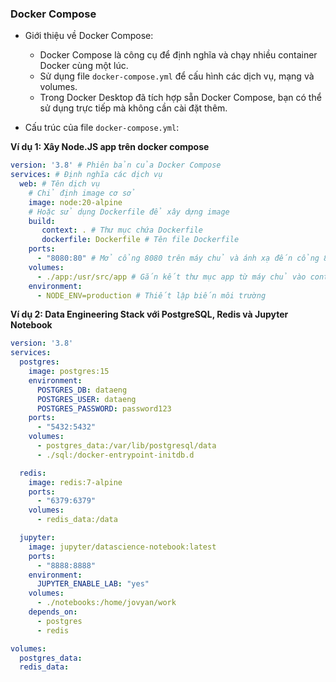 ### Docker Compose
- Giới thiệu về Docker Compose:
  - Docker Compose là công cụ để định nghĩa và chạy nhiều container Docker cùng một lúc.
  - Sử dụng file `docker-compose.yml` để cấu hình các dịch vụ, mạng và volumes.
  - Trong Docker Desktop đã tích hợp sẵn Docker Compose, bạn có thể sử dụng trực tiếp mà không cần cài đặt thêm.

- Cấu trúc của file `docker-compose.yml`:

**Ví dụ 1: Xây Node.JS app trên docker compose**
```yaml
version: '3.8' # Phiên bản của Docker Compose
services: # Định nghĩa các dịch vụ
  web: # Tên dịch vụ
    # Chỉ định image cơ sở
    image: node:20-alpine
    # Hoặc sử dụng Dockerfile để xây dựng image
    build:
       context: . # Thư mục chứa Dockerfile
       dockerfile: Dockerfile # Tên file Dockerfile
    ports:
      - "8080:80" # Mở cổng 8080 trên máy chủ và ánh xạ đến cổng 80 trong container
    volumes:
      - ./app:/usr/src/app # Gắn kết thư mục app từ máy chủ vào container
    environment:
      - NODE_ENV=production # Thiết lập biến môi trường
```


**Ví dụ 2: Data Engineering Stack với PostgreSQL, Redis và Jupyter Notebook**
```yaml
version: '3.8'
services:
  postgres:
    image: postgres:15
    environment:
      POSTGRES_DB: dataeng
      POSTGRES_USER: dataeng
      POSTGRES_PASSWORD: password123
    ports:
      - "5432:5432"
    volumes:
      - postgres_data:/var/lib/postgresql/data
      - ./sql:/docker-entrypoint-initdb.d

  redis:
    image: redis:7-alpine
    ports:
      - "6379:6379"
    volumes:
      - redis_data:/data

  jupyter:
    image: jupyter/datascience-notebook:latest
    ports:
      - "8888:8888"
    environment:
      JUPYTER_ENABLE_LAB: "yes"
    volumes:
      - ./notebooks:/home/jovyan/work
    depends_on:
      - postgres
      - redis

volumes:
  postgres_data:
  redis_data:
```